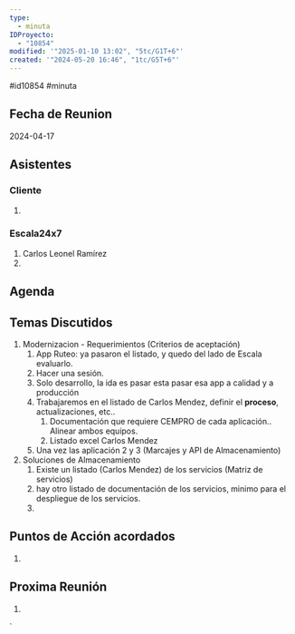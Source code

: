 ```yaml
---
type:
  - minuta
IDProyecto:
  - "10854"
modified: '"2025-01-10 13:02", "5tc/G1T+6"'
created: '"2024-05-20 16:46", "1tc/G5T+6"'
---
```


#id10854
#minuta
## Fecha de Reunion
2024-04-17

## Asistentes

### Cliente
1. 
### Escala24x7
1. Carlos Leonel Ramírez
2. 

## Agenda

## Temas Discutidos
1. Modernizacion - Requerimientos (Criterios de aceptación)
	1. App Ruteo: ya pasaron el listado, y quedo del lado de Escala evaluarlo.
	2. Hacer una sesión.
	3. Solo desarrollo, la ida es pasar esta pasar esa app a calidad y a producción
	4. Trabajaremos en el listado de Carlos Mendez, definir el **proceso**, actualizaciones, etc..
		1. Documentación que requiere CEMPRO de cada aplicación.. Alinear ambos equipos.
		2. Listado excel Carlos Mendez
	5. Una vez las aplicación 2 y 3 (Marcajes y  API de Almacenamiento)
2. Soluciones de Almacenamiento
	1. Existe un listado (Carlos Mendez) de los servicios (Matriz de servicios)
	2. hay otro listado de documentación de los servicios, minimo para el despliegue de los servicios.
	3. 

## Puntos de Acción acordados
1. 

## Proxima Reunión
1.  

`